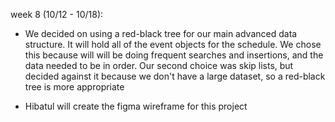 week 8 (10/12 - 10/18):

- We decided on using a red-black tree for our main advanced data structure. It will hold all of the event objects for the schedule. We chose this because will will be doing frequent searches and insertions, and the data needed to be in order. Our second choice was skip lists, but decided against it because we don't have a large dataset, so a red-black tree is more appropriate

- Hibatul will create the figma wireframe for this project

